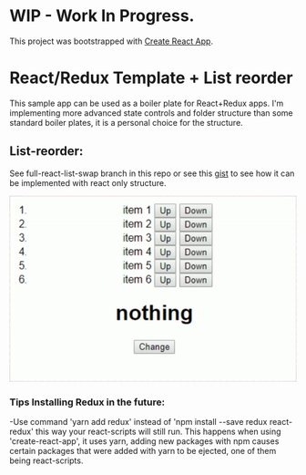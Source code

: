 # WIP - Work In Progress. 

This project was bootstrapped with [Create React App](https://github.com/facebookincubator/create-react-app).

# React/Redux Template + List reorder
This sample app can be used as a boiler plate for React+Redux apps. I'm implementing more advanced state controls and folder structure than some standard boiler plates, it is a personal choice for the structure.

## List-reorder:
See full-react-list-swap branch in this repo or see this [gist](https://gist.github.com/DevTrader/5f14614e1d178dec0f6d48b68fa6dfaf) to see how it can be implemented with react only structure.

![demo](https://raw.githubusercontent.com/DevTrader/react-redux-boilerplate/master/swap-list-demo.gif)

### Tips Installing Redux in the future:
-Use command 'yarn add redux' instead of 'npm install --save redux react-redux' this way your react-scripts will still run. This happens when using 'create-react-app', it uses yarn, adding new packages with npm causes certain packages that were added with yarn to be ejected, one of them being react-scripts.  
